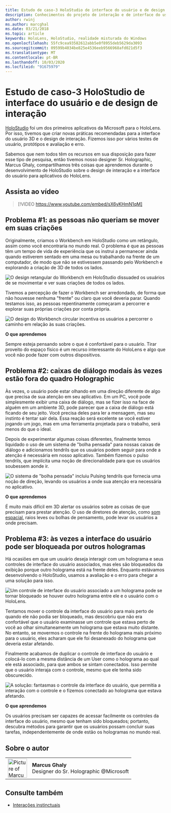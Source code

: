 ```yaml
---
title: Estudo de caso-3 HoloStudio de interface do usuário e de design de interação
description: Conhecimentos do projeto de interação e de interface do usuário do HoloStudio
author: rwinj
ms.author: marcghal
ms.date: 03/21/2018
ms.topic: article
keywords: HoloLens, HoloStudio, realidade misturada do Windows
ms.openlocfilehash: 55fc9cea93582612abb5e0f8955deb5629da3093
ms.sourcegitcommit: 09599b4034be825e4536eeb9566968afd021d5f3
ms.translationtype: MT
ms.contentlocale: pt-BR
ms.lasthandoff: 10/03/2020
ms.locfileid: "91675979"
---
```

# <a name="case-study---3-holostudio-ui-and-interaction-design-learnings"></a>Estudo de caso-3 HoloStudio de interface do usuário e de design de interação

[HoloStudio](https://www.youtube.com/watch?v=BRIJG0x_We8) foi um dos primeiros aplicativos da Microsoft para o HoloLens. Por isso, tivemos que criar novas práticas recomendadas para a interface do usuário 3D e o design de interação. Fizemos isso por vários testes de usuário, protótipos e avaliação e erro.

Sabemos que nem todos têm os recursos em sua disposição para fazer esse tipo de pesquisa, então tivemos nosso designer Sr. Holographic, Marcus Ghaly, compartilhamos três coisas que aprendemos durante o desenvolvimento de HoloStudio sobre o design de interação e a interface do usuário para aplicativos do HoloLens.

## <a name="watch-the-video"></a>Assista ao vídeo

>[!VIDEO https://www.youtube.com/embed/sX6yKHmN1qM]

## <a name="problem-1-people-didnt-want-to-move-around-their-creations"></a>Problema #1: as pessoas não queriam se mover em suas criações

Originalmente, criamos o Workbench em HoloStudio como um retângulo, assim como você encontraria no mundo real. O problema é que as pessoas têm um tempo de vida de experiência que os instrui a permanecer ainda quando estiverem sentado em uma mesa ou trabalhando na frente de um computador, de modo que não se estivessem passando pelo Workbench e explorando a criação de 3D de todos os lados.

![O design retangular do Workbench em HoloStudio dissuaded os usuários de se movimentar e ver suas criações de todos os lados.](images/rectangular-workbench-500px.jpg)

Tivemos a percepção de fazer o Workbench ser arredondado, de forma que não houvesse nenhuma "frente" ou claro que você deveria parar. Quando testamos isso, as pessoas repentinamente começaram a percorrer e explorar suas próprias criações por conta própria.

![O design do Workbench circular incentiva os usuários a percorrer o caminho em relação às suas criações.](images/circular-workbench-500px.jpg)

**O que aprendemos**

Sempre esteja pensando sobre o que é confortável para o usuário. Tirar proveito do espaço físico é um recurso interessante do HoloLens e algo que você não pode fazer com outros dispositivos.

## <a name="problem-2-modal-dialogs-are-sometimes-out-of-the-holographic-frame"></a>Problema #2: caixas de diálogo modais às vezes estão fora do quadro Holographic

Às vezes, o usuário pode estar olhando em uma direção diferente de algo que precisa de sua atenção em seu aplicativo. Em um PC, você pode simplesmente exibir uma caixa de diálogo, mas se fizer isso na face de alguém em um ambiente 3D, pode parecer que a caixa de diálogo está ficando de seu jeito. Você precisa deles para ler a mensagem, mas seu instinto é tentar sair dela. Essa reação será excelente se você estiver jogando um jogo, mas em uma ferramenta projetada para o trabalho, será menos do que o ideal.

Depois de experimentar algumas coisas diferentes, finalmente temos liquidado o uso de um sistema de "bolha pensada" para nossas caixas de diálogo e adicionamos tendrils que os usuários podem seguir para onde a atenção é necessária em nosso aplicativo. Também fizemos o pulso tendrils, que implícita uma noção de direcionalidade para que os usuários soubessem aonde ir.

![O sistema de "bolha pensada" incluiu Pulsing tendrils que fornecia uma noção de direção, levando os usuários a onde sua atenção era necessária no aplicativo.](images/thought-bubble-500px.jpg)

**O que aprendemos**

É muito mais difícil em 3D alertar os usuários sobre as coisas de que precisam para prestar atenção. O uso de diretores de atenção, como [som espacial](../design/spatial-sound.md), raios leves ou bolhas de pensamento, pode levar os usuários a onde precisam.

## <a name="problem-3-sometimes-ui-can-get-blocked-by-other-holograms"></a>Problema #3: às vezes a interface do usuário pode ser bloqueada por outros hologramas

Há ocasiões em que um usuário deseja interagir com um holograma e seus controles de interface do usuário associados, mas eles são bloqueados da exibição porque outro holograma está na frente deles. Enquanto estávamos desenvolvendo o HoloStudio, usamos a avaliação e o erro para chegar a uma solução para isso.

![Um controle de interface do usuário associado a um holograma pode se tornar bloqueado se houver outro holograma entre ele e o usuário com o HoloLens.](images/ui-blocked-500px.jpg)

Tentamos mover o controle da interface do usuário para mais perto de quando ele não podia ser bloqueado, mas descobriu que não era confortável que o usuário examinasse um controle que estava perto de você ao olhar simultaneamente um holograma que estava muito distante. No entanto, se movermos o controle na frente do holograma mais próximo para o usuário, eles acharam que ele foi desanexado do holograma que deveria estar afetando.

Finalmente acabamos de duplicar o controle de interface do usuário e colocá-lo com a mesma distância de um User como o holograma ao qual ele está associado, para que ambos se sintam conectados. Isso permite que o usuário interaja com o controle, mesmo que ele tenha sido obscurecido.

![A solução: fantasmas o controle da interface do usuário, que permitia a interação com o controle e o fizemos conectado ao holograma que estava afetando.](images/ghosting-ui-500px.jpg)

**O que aprendemos**

Os usuários precisam ser capazes de acessar facilmente os controles da interface do usuário, mesmo que tenham sido bloqueados; portanto, descubra métodos para garantir que os usuários possam concluir suas tarefas, independentemente de onde estão os hologramas no mundo real.

## <a name="about-the-author"></a>Sobre o autor

<table style="border-collapse:collapse">
<tr>
<td style="border-style: none" width="60"><img alt="Picture of Marcus Ghaly" width="60" height="60" src="images/marcus-ghaly-200px.jpg"></td>
<td style="border-style: none"><b>Marcus Ghaly</b><br>Designer do Sr. Holographic @Microsoft</td>
</tr>
</table>

## <a name="see-also"></a>Consulte também
* [Interações instinctuais](../design/interaction-fundamentals.md)
